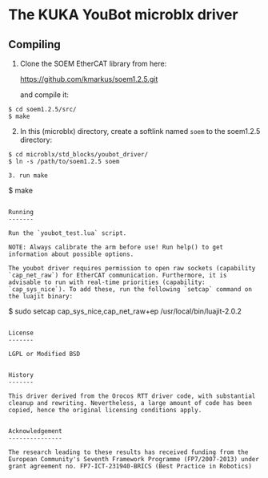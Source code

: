 The KUKA YouBot microblx driver
===============================

Compiling
---------

1. Clone the SOEM EtherCAT library from here:
   
   https://github.com/kmarkus/soem1.2.5.git

   and compile it:

```
$ cd soem1.2.5/src/
$ make
```

2. In this (microblx) directory, create a softlink named `soem` to the
soem1.2.5 directory:

```
$ cd microblx/std_blocks/youbot_driver/
$ ln -s /path/to/soem1.2.5 soem

3. run make

```
$ make
```

Running
-------

Run the `youbot_test.lua` script.

NOTE: Always calibrate the arm before use! Run help() to get
information about possible options.

The youbot driver requires permission to open raw sockets (capability
`cap_net_raw`) for EtherCAT communication. Furthermore, it is
advisable to run with real-time priorities (capability:
`cap_sys_nice`). To add these, run the following `setcap` command on
the luajit binary:

```
$ sudo setcap cap_sys_nice,cap_net_raw+ep /usr/local/bin/luajit-2.0.2

```

License
-------

LGPL or Modified BSD


History
-------

This driver derived from the Orocos RTT driver code, with substantial
cleanup and rewriting. Nevertheless, a large amount of code has been
copied, hence the original licensing conditions apply.


Acknowledgement
---------------

The research leading to these results has received funding from the
European Community's Seventh Framework Programme (FP7/2007-2013) under
grant agreement no. FP7-ICT-231940-BRICS (Best Practice in Robotics)

